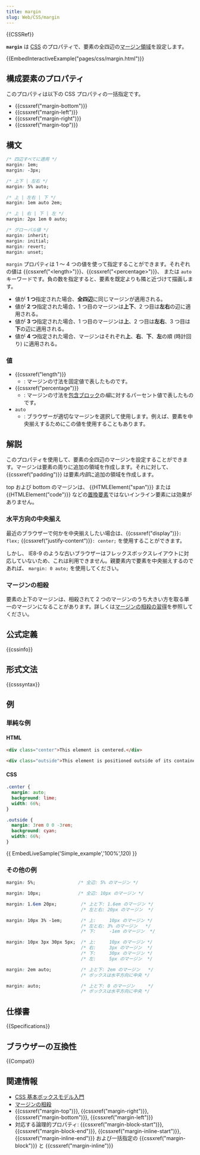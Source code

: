 ```yaml
---
title: margin
slug: Web/CSS/margin
---
```

{{CSSRef}}

**`margin`** は [CSS](/ja/docs/Web/CSS) のプロパティで、要素の全四辺の[マージン領域](/ja/docs/Web/CSS/CSS_Box_Model/Introduction_to_the_CSS_box_model#マージン領域)を設定します。

{{EmbedInteractiveExample("pages/css/margin.html")}}

## 構成要素のプロパティ

このプロパティは以下の CSS プロパティの一括指定です。

- {{cssxref("margin-bottom")}}
- {{cssxref("margin-left")}}
- {{cssxref("margin-right")}}
- {{cssxref("margin-top")}}

## 構文

```css
/* 四辺すべてに適用 */
margin: 1em;
margin: -3px;

/* 上下 | 左右 */
margin: 5% auto;

/* 上 | 左右 | 下 */
margin: 1em auto 2em;

/* 上 | 右 | 下 | 左 */
margin: 2px 1em 0 auto;

/* グローバル値 */
margin: inherit;
margin: initial;
margin: revert;
margin: unset;
```

`margin` プロパティは 1 ～ 4 つの値を使って指定することができます。それぞれの値は {{cssxref("&lt;length&gt;")}}、{{cssxref("&lt;percentage&gt;")}}、 または `auto` キーワードです。負の数を指定すると、要素を既定よりも隣と近づけて描画します。

- 値が **1 つ**指定された場合、**全四辺**に同じマージンが適用される。
- 値が **2 つ**指定された場合、1 つ目のマージンは**上下**、2 つ目は**左右**の辺に適用される。
- 値が **3 つ**指定された場合、1 つ目のマージンは**上**、2 つ目は**左右**、3 つ目は**下**の辺に適用される。
- 値が **4 つ**指定された場合、マージンはそれぞれ**上**、**右**、**下**、**左**の順 (時計回り) に適用される。

### 値

- {{cssxref("length")}}
  - : マージンの寸法を固定値で表したものです。
- {{cssxref("percentage")}}
  - : マージンの寸法を[包含ブロック](/ja/docs/Web/CSS/Containing_block)の*幅*に対するパーセント値で表したものです。
- `auto`
  - : ブラウザーが適切なマージンを選択して使用します。例えば、要素を中央揃えするためにこの値を使用することもあります。

## 解説

このプロパティを使用して、要素の全四辺のマージンを設定することができます。マージンは要素の周りに追加の領域を作成します。それに対して、 {{cssxref("padding")}} は要素*内部*に追加の領域を作成します。

top および bottom のマージンは、 {{HTMLElement("span")}} または {{HTMLElement("code")}} などの[置換要素](/ja/docs/Web/CSS/Replaced_element)ではないインライン要素には効果がありません。

### 水平方向の中央揃え

最近のブラウザーで何かを中央揃えしたい場合は、{{cssxref("display")}}`: flex;` {{cssxref("justify-content")}}`: center;` を使用することができます。

しかし、 IE8-9 のような古いブラウザーはフレックスボックスレイアウトに対応していないため、これは利用できません。親要素内で要素を中央揃えするのであれば、 `margin: 0 auto;` を使用してください。

### マージンの相殺

要素の上下のマージンは、相殺されて 2 つのマージンのうち大きい方を取る単一のマージンになることがあります。詳しくは[マージンの相殺の習得](/ja/docs/Web/CSS/CSS_Box_Model/Mastering_margin_collapsing)を参照してください。

## 公式定義

{{cssinfo}}

## 形式文法

{{csssyntax}}

## 例

<h3 id="Simple_example">単純な例</h3>

#### HTML

```html
<div class="center">This element is centered.</div>

<div class="outside">This element is positioned outside of its container.</div>
```

#### CSS

```css
.center {
  margin: auto;
  background: lime;
  width: 66%;
}

.outside {
  margin: 3rem 0 0 -3rem;
  background: cyan;
  width: 66%;
}
```

{{ EmbedLiveSample('Simple_example','100%',120) }}

### その他の例

```css
margin: 5%;                /* 全辺: 5% のマージン */

margin: 10px;              /* 全辺: 10px のマージン */

margin: 1.6em 20px;         /* 上と下: 1.6em のマージン */
                            /* 左と右: 20px のマージン  */

margin: 10px 3% -1em;       /* 上:     10px のマージン */
                            /* 左と右: 3% のマージン   */
                            /* 下:     -1em のマージン  */

margin: 10px 3px 30px 5px;  /* 上:     10px のマージン */
                            /* 右:     3px のマージン  */
                            /* 下:     30px のマージン */
                            /* 左:     5px のマージン  */

margin: 2em auto;           /* 上と下: 2em のマージン   */
                            /* ボックスは水平方向に中央 */

margin: auto;               /* 上と下: 0 のマージン     */
                            /* ボックスは水平方向に中央 */
```

## 仕様書

{{Specifications}}

## ブラウザーの互換性

{{Compat}}

## 関連情報

- [CSS 基本ボックスモデル入門](/ja/docs/Web/CSS/CSS_Box_Model/Introduction_to_the_CSS_box_model)
- [マージンの相殺](/ja/docs/Web/CSS/CSS_Box_Model/Mastering_margin_collapsing)
- {{cssxref("margin-top")}}, {{cssxref("margin-right")}}, {{cssxref("margin-bottom")}}, {{cssxref("margin-left")}}
- 対応する論理的プロパティ: {{cssxref("margin-block-start")}}, {{cssxref("margin-block-end")}}, {{cssxref("margin-inline-start")}}, {{cssxref("margin-inline-end")}} および一括指定の {{cssxref("margin-block")}} と {{cssxref("margin-inline")}}
